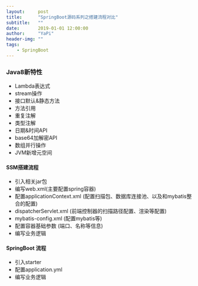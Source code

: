```yaml
---
layout:     post
title:      "SpringBoot源码系列之搭建流程对比"
subtitle:   ""
date:       2019-01-01 12:00:00
author:     "YaPi"
header-img: ""
tags:
    - SpringBoot
---
```


### Java8新特性

- Lambda表达式
- stream操作
- 接口默认&静态方法
- 方法引用
- 重复注解
- 类型注解
- 日期&时间API
- base64加解密API
- 数组并行操作
- JVM新增元空间

#### SSM搭建流程

- 引入相关jar包
- 编写web.xml(主要配置spring容器)
- 配置applicationContext.xml (配置扫描包、数据库连接池、以及和mybatis整合的配置)
- dispatcherServlet.xml (前端控制器的扫描路径配置、渲染等配置)
- mybatis-config.xml (配置mybatis等)
- 配置容器基础参数 (端口、名称等信息)
- 编写业务逻辑

#### SpringBoot 流程

- 引入starter
- 配置application.yml
- 编写业务逻辑